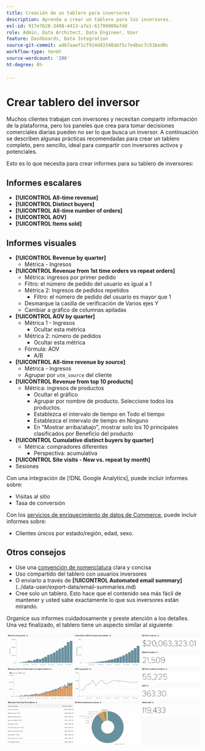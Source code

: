 ```yaml
---
title: Creación de un tablero para inversores
description: Aprenda a crear un tablero para los inversores.
exl-id: 917e7628-3498-4413-a7e1-61799989a7dd
role: Admin, Data Architect, Data Engineer, User
feature: Dashboards, Data Integration
source-git-commit: adb7aaef1cf914d43348abf5c7e4bec7c51bed0c
workflow-type: tm+mt
source-wordcount: '286'
ht-degree: 0%

---
```


# Crear tablero del inversor

Muchos clientes trabajan con inversores y necesitan compartir información de la plataforma, pero los paneles que crea para tomar decisiones comerciales diarias pueden no ser lo que busca un inversor. A continuación se describen algunas prácticas recomendadas para crear un tablero completo, pero sencillo, ideal para compartir con inversores activos y potenciales.

Esto es lo que necesita para crear informes para su tablero de inversores:

## Informes escalares

* **[!UICONTROL All-time revenue]**
* **[!UICONTROL Distinct buyers]**
* **[!UICONTROL All-time number of orders]**
* **[!UICONTROL AOV]**
* **[!UICONTROL Items sold]**

## Informes visuales

* **[!UICONTROL Revenue by quarter]**
   * Métrica - Ingresos
* **[!UICONTROL Revenue from 1st time orders vs repeat orders]**
   * Métrica: ingresos por primer pedido
   * Filtro: el número de pedido del usuario es igual a 1
   * Métrica 2: Ingresos de pedidos repetidos
      * Filtro: el número de pedido del usuario es mayor que 1
   * Desmarque la casilla de verificación de Varios ejes Y
   * Cambiar a gráfico de columnas apiladas
* **[!UICONTROL AOV by quarter]**
   * Métrica 1 - Ingresos
      * Ocultar esta métrica
   * Métrica 2: número de pedidos
      * Ocultar esta métrica
   * Fórmula: AOV
      * A/B
* **[!UICONTROL All-time revenue by source]**
   * Métrica - Ingresos
   * Agrupar por `utm_source` del cliente
* **[!UICONTROL Revenue from top 10 products]**
   * Métrica: ingresos de productos
      * Ocultar el gráfico
      * Agrupar por nombre de producto. Seleccione todos los productos.
      * Establezca el intervalo de tiempo en Todo el tiempo
      * Establezca el intervalo de tiempo en Ninguno
      * En &quot;Mostrar arriba/abajo&quot;, mostrar solo los 10 principales clasificados por Beneficio del producto
* **[!UICONTROL Cumulative distinct buyers by quarter]**
   * Métrica: compradores diferentes
      * Perspectiva: acumulativa
* **[!UICONTROL Site visits - New vs. repeat by month]**
* Sesiones

Con una integración de [!DNL Google Analytics], puede incluir informes sobre:

* Visitas al sitio
* Tasa de conversión

Con los [servicios de enriquecimiento de datos de Commerce](https://business.adobe.com/products/magento/magento-commerce.html), puede incluir informes sobre:

* Clientes únicos por estado/región, edad, sexo.

## Otros consejos

* Use una [convención de nomenclatura](../best-practices/naming-elements.md) clara y concisa
* Uso compartido del tablero con usuarios inversores
* O enviarlo a través de **[!UICONTROL Automated email summary]**(../data-user/export-data/email-summaries.md)
* Cree solo un tablero. Esto hace que el contenido sea más fácil de mantener y usted sabe exactamente lo que sus inversores están mirando.

Organice sus informes cuidadosamente y preste atención a los detalles. Una vez finalizado, el tablero tiene un aspecto similar al siguiente:

![](../../mbi/assets/investor-dboard-example.png)
